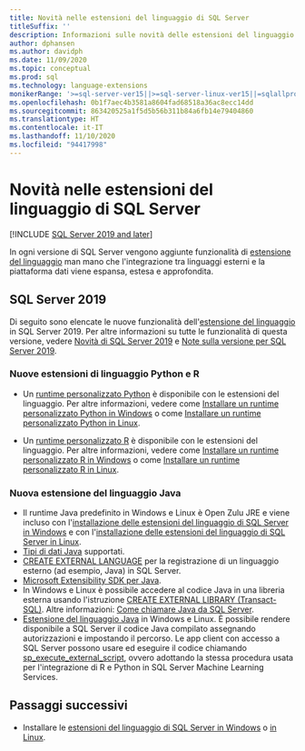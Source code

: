 ```yaml
---
title: Novità nelle estensioni del linguaggio di SQL Server
titleSuffix: ''
description: Informazioni sulle novità delle estensioni del linguaggio di SQL Server che espande, estende e approfondisce l'integrazione tra i linguaggi esterni e la piattaforma dati.
author: dphansen
ms.author: davidph
ms.date: 11/09/2020
ms.topic: conceptual
ms.prod: sql
ms.technology: language-extensions
monikerRange: '>=sql-server-ver15||>=sql-server-linux-ver15||=sqlallproducts-allversions'
ms.openlocfilehash: 0b1f7aec4b3581a8604fad68518a36ac8ecc14dd
ms.sourcegitcommit: 863420525a1f5d5b56b311b84a6fb14e79404860
ms.translationtype: HT
ms.contentlocale: it-IT
ms.lasthandoff: 11/10/2020
ms.locfileid: "94417998"
---
```

# <a name="whats-new-in-sql-server-language-extensions"></a>Novità nelle estensioni del linguaggio di SQL Server
[!INCLUDE [SQL Server 2019 and later](../includes/applies-to-version/sqlserver2019.md)]

In ogni versione di SQL Server vengono aggiunte funzionalità di [estensione del linguaggio](language-extensions-overview.md) man mano che l'integrazione tra linguaggi esterni e la piattaforma dati viene espansa, estesa e approfondita.

## <a name="sql-server-2019"></a>SQL Server 2019

Di seguito sono elencate le nuove funzionalità dell'[estensione del linguaggio](language-extensions-overview.md) in SQL Server 2019. Per altre informazioni su tutte le funzionalità di questa versione, vedere [Novità di SQL Server 2019](../sql-server/what-s-new-in-sql-server-ver15.md) e [Note sulla versione per SQL Server 2019](../sql-server/sql-server-version-15-release-notes.md).

### <a name="new-python-and-r-language-extensions"></a>Nuove estensioni di linguaggio Python e R

- Un [runtime personalizzato Python](../machine-learning/install/custom-runtime-python.md) è disponibile con le estensioni del linguaggio. Per altre informazioni, vedere come [Installare un runtime personalizzato Python in Windows](../machine-learning/install/custom-runtime-python.md?view=sql-server-ver15&preserve-view=true) o come [Installare un runtime personalizzato Python in Linux](../machine-learning/install/custom-runtime-python.md?view=sql-server-linux-ver15&preserve-view=true).

- Un [runtime personalizzato R](../machine-learning/install/custom-runtime-r.md) è disponibile con le estensioni del linguaggio. Per altre informazioni, vedere come [Installare un runtime personalizzato R in Windows](../machine-learning/install/custom-runtime-r.md?view=sql-server-ver15&preserve-view=true) o come [Installare un runtime personalizzato R in Linux](../machine-learning/install/custom-runtime-r.md?view=sql-server-linux-ver15&preserve-view=true).

### <a name="new-java-language-extension"></a>Nuova estensione del linguaggio Java

- Il runtime Java predefinito in Windows e Linux è Open Zulu JRE e viene incluso con l'[installazione delle estensioni del linguaggio di SQL Server in Windows](install/windows-java.md) e con l'[installazione delle estensioni del linguaggio di SQL Server in Linux](../linux/sql-server-linux-setup-language-extensions-java.md).
- [Tipi di dati Java](how-to/java-to-sql-data-types.md) supportati.
- [CREATE EXTERNAL LANGUAGE](../t-sql/statements/create-external-language-transact-sql.md) per la registrazione di un linguaggio esterno (ad esempio, Java) in SQL Server.
- [Microsoft Extensibility SDK per Java](how-to/extensibility-sdk-java-sql-server.md).
- In Windows e Linux è possibile accedere al codice Java in una libreria esterna usando l'istruzione [CREATE EXTERNAL LIBRARY (Transact-SQL)](../t-sql/statements/create-external-library-transact-sql.md). Altre informazioni: [Come chiamare Java da SQL Server](how-to/call-java-from-sql.md).
- [Estensione del linguaggio Java](language-extensions-overview.md) in Windows e Linux. È possibile rendere disponibile a SQL Server il codice Java compilato assegnando autorizzazioni e impostando il percorso. Le app client con accesso a SQL Server possono usare ed eseguire il codice chiamando [sp_execute_external_script](../relational-databases/system-stored-procedures/sp-execute-external-script-transact-sql.md), ovvero adottando la stessa procedura usata per l'integrazione di R e Python in SQL Server Machine Learning Services.

## <a name="next-steps"></a>Passaggi successivi

+ Installare le [estensioni del linguaggio di SQL Server in Windows](install/windows-java.md) o [in Linux](../linux/sql-server-linux-setup-language-extensions-java.md).
